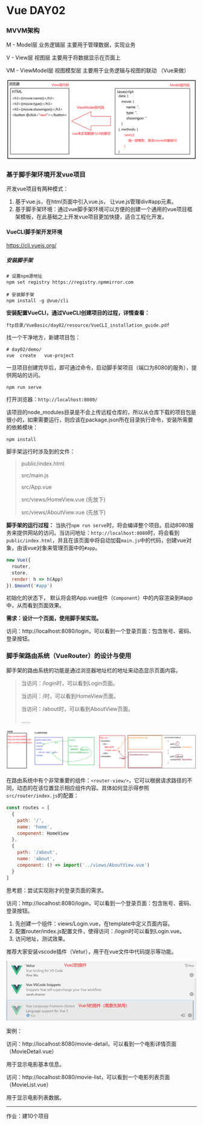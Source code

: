 # Vue DAY02

### MVVM架构

M - Model层    业务逻辑层     主要用于管理数据，实现业务

V - View层     视图层                主要用于将数据显示在页面上

VM -  ViewModel层   视图模型层          主要用于业务逻辑与视图的联动 （Vue来做）

![1685324464410](../../day01/note/assets/1685324464410.png)



### 基于脚手架环境开发vue项目

开发vue项目有两种模式：

1. 基于vue.js，在html页面中引入vue.js， 让vue.js管理div#app元素。
2. 基于脚手架环境：通过vue脚手架环境可以方便的创建一个通用的vue项目框架模板，在此基础之上开发vue项目更加快捷，适合工程化开发。



#### VueCLI脚手架开发环境

https://cli.vuejs.org/

##### 安装脚手架 

```shell
# 设置npm源地址  
npm set registry https://registry.npmmirror.com

# 安装脚手架
npm install -g @vue/cli
```

**安装配置VueCLI，通过VueCLI创建项目的过程，详情查看：**

```
ftp目录/VueBasic/day02/resource/VueCLI_installation_guide.pdf
```

找一个干净地方，新建项目包：

```shell
# day02/demo/
vue  create   vue-project
```

一旦项目创建完毕后，即可通过命令，启动脚手架项目（端口为8080的服务），提供网站的访问。

```shell
npm run serve
```

打开浏览器：`http://localhost:8080/`



该项目的node_modules目录是不会上传远程仓库的，所以从仓库下载的项目包是很小的，如果需要运行，则应该在package.json所在目录执行命令，安装所需要的依赖模块：

```shell
npm install
```



脚手架运行时涉及到的文件：

> public/index.html
>
> src/main.js
>
> src/App.vue
>
> src/views/HomeView.vue (先放下)
>
> src/views/AboutView.vue (先放下)

**脚手架的运行过程：** 当执行`npm run serve`时，将会编译整个项目。启动8080服务来提供网站的访问。当访问地址：`http://localhost:8080`时，将会看到`public/index.html`，并且在该页面中将自动加载`main.js`中的代码，创建vue对象，由该vue对象来管理页面中的`#app`。

```javascript
new Vue({
  router,
  store,
  render: h => h(App)
}).$mount('#app')
```

初始化的状态下， 默认将会把App.vue组件（`Component`）中的内容渲染到#app中，从而看到页面效果。



**需求：设计一个页面，使用脚手架实现。**

访问：http://localhost:8080/login，可以看到一个登录页面：包含账号、密码、登录按钮。



### 脚手架路由系统（VueRouter）的设计与使用

脚手架的路由系统的功能是通过浏览器地址栏的地址来动态显示页面内容。

> 当访问：/login时，可以看到Login页面。
>
> 当访问：/时，可以看到HomeView页面。
>
> 当访问：/about时，可以看到AboutView页面。
>
> ......

![1685332361227](../../day01/note/assets/1685332361227.png)

在路由系统中有个非常重要的组件：`<router-view/>`，它可以根据请求路径的不同，动态的在该位置显示相应组件内容。具体如何显示得参照 `src/router/index.js`的配置：

```javascript
const routes = [
  {
    path: '/',
    name: 'home',
    component: HomeView
  },
  {
    path: '/about',
    name: 'about',
    component: () => import('../views/AboutView.vue')
  }
]
```

思考题：尝试实现刚才的登录页面的需求。

访问：http://localhost:8080/login，可以看到一个登录页面：包含账号、密码、登录按钮。

1. 先创建一个组件：views/Login.vue，在template中定义页面内容。
2. 配置router/index.js配置文件，使得访问：/login时可以看到Login.vue。
3. 访问地址，测试效果。



推荐大家安装vscode插件（Vetur），用于在vue文件中代码提示等功能。

![1685340942420](../../day01/note/assets/1685340942420.png)



案例：

访问：http://localhost:8080/movie-detail，可以看到一个电影详情页面（MovieDetail.vue）

用于显示电影基本信息。

访问：http://localhost:8080/movie-list，可以看到一个电影列表页面（MovieList.vue）

用于显示电影列表数据。











------

作业：建10个项目





















